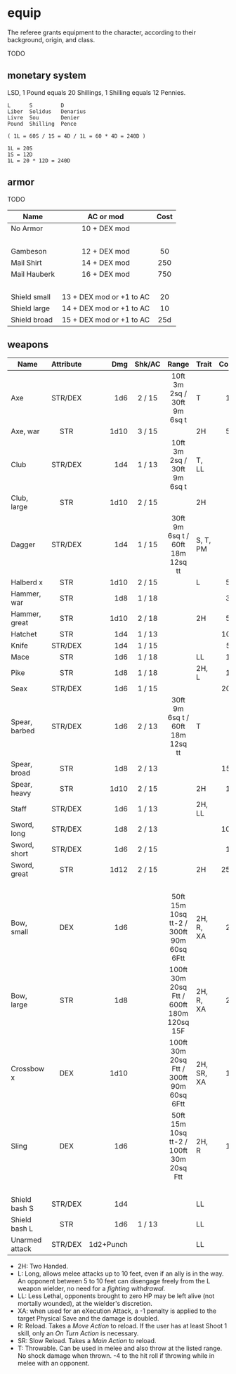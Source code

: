 
# equip

The referee grants equipment to the character, according to their background, origin, and class.

TODO

## monetary system

LSD, 1 Pound equals 20 Shillings, 1 Shilling equals 12 Pennies.

```
L      S         D
Liber  Solidus   Denarius
Livre  Sou       Denier
Pound  Shilling  Pence

( 1L = 60S / 1S = 4D / 1L = 60 * 4D = 240D )

1L = 20S
1S = 12D
1L = 20 * 12D = 240D
```

## armor

TODO

| Name         | AC or mod                | Cost |
|--------------|:------------------------:|:----:|
| No Armor     | 10 + DEX mod             |      |
| &nbsp;       |                          |      |
| Gambeson     | 12 + DEX mod             |   50 |
| Mail Shirt   | 14 + DEX mod             |  250 |
| Mail Hauberk | 16 + DEX mod             |  750 |
| &nbsp;       |                          |      |
| Shield small | 13 + DEX mod or +1 to AC |   20 |
| Shield large | 14 + DEX mod or +1 to AC |   10 |
| Shield broad | 15 + DEX mod or +1 to AC |  25d |

## weapons

| Name        | Attribute | Dmg  | Shk/AC | Range      | Trait      | Cost |
|-------------|:---------:|-----:|:------:|:----------:|------------|-----:|
| Axe         | STR/DEX   |  1d6 | 2 / 15 | 10ft 3m 2sq / 30ft 9m 6sq t | T | 10 |
| Axe, war    | STR       | 1d10 | 3 / 15 |         | 2H    |   50 |
| Club        | STR/DEX   |  1d4 | 1 / 13 | 10ft 3m 2sq / 30ft 9m 6sq t | T, LL | 0 |
| Club, large | STR       | 1d10 | 2 / 15 |         | 2H    |    1 |
| Dagger      | STR/DEX   |  1d4 | 1 / 15 | 30ft 9m 6sq t / 60ft 18m 12sq tt | S, T, PM   |    3 |
| Halberd      x | STR       | 1d10 | 2 / 15 |         | L          |   50 |
| Hammer, war    | STR       |  1d8 | 1 / 18 |         |            |   30 |
| Hammer, great  | STR       | 1d10 | 2 / 18 |         | 2H         |   50 |
| Hatchet        | STR       |  1d4 | 1 / 13 |         |            |  10d |
| Knife          | STR/DEX   |  1d4 | 1 / 15 |         |            |   5d |
| Mace           | STR       |  1d6 | 1 / 18 |         | LL         |   15 |
| Pike           | STR       |  1d8 | 1 / 18 |         | 2H, L      |   10 |
| Seax           | STR/DEX   |  1d6 | 1 / 15 |         |            |  20d |
| Spear, barbed  | STR/DEX   |  1d6 | 2 / 13 | 30ft 9m 6sq t / 60ft 18m 12sq tt | T          |    1 |
| Spear, broad   | STR       |  1d8 | 2 / 13 |         |            |  15d |
| Spear, heavy   | STR       | 1d10 | 2 / 15 |         | 2H         |   10 |
| Staff          | STR/DEX   |  1d6 | 1 / 13 |         | 2H, LL     |    1 |
| Sword, long    | STR/DEX   |  1d8 | 2 / 13 |         |            |  100 |
| Sword, short   | STR/DEX   |  1d6 | 2 / 15 |         |            |   10 |
| Sword, great   | STR       | 1d12 | 2 / 15 |         | 2H         |  250 |
| &nbsp;         |           |      |        |         |            |      |
| Bow, small     | DEX |  1d6 | | 50ft 15m 10sq tt-2 / 300ft 90m 60sq 6Ftt | 2H, R, XA  | 20 |
| Bow, large     | STR |  1d8 | | 100ft 30m 20sq Ftt / 600ft 180m 120sq 15F | 2H, R, XA  | 20 |
| Crossbow     x | DEX | 1d10 | | 100ft 30m 20sq Ftt / 300ft 90m 60sq 6Ftt | 2H, SR, XA | 10 |
| Sling          | DEX |  1d6 | | 50ft 15m 10sq tt-2 / 100ft 30m 20sq Ftt | 2H, R | 10 |
| &nbsp;         |           |      |        |         |            |      |
| Shield bash S  | STR/DEX   |  1d4 |        |         | LL         |    - |
| Shield bash L  | STR       |  1d6 | 1 / 13 |         | LL         |    - |
| Unarmed attack | STR/DEX   | 1d2+Punch |   |         | LL         |      |

* 2H: Two Handed.
* L: Long, allows melee attacks up to 10 feet, even if an ally is in the way. An opponent between 5 to 10 feet can disengage freely from the L weapon wielder, no need for a _fighting withdrawal_.
* LL: Less Lethal, opponents brought to zero HP may be left alive (not mortally wounded), at the wielder's discretion.
* XA: when used for an eXecution Attack, a -1 penalty is applied to the target Physical Save and the damage is doubled.
* R: Reload. Takes a _Move Action_ to reload. If the user has at least Shoot 1 skill, only an _On Turn Action_ is necessary.
* SR: Slow Reload. Takes a _Main Action_ to reload.
* T: Throwable. Can be used in melee and also throw at the listed range. No shock damage when thrown. -4 to the hit roll if throwing while in melee with an opponent.

